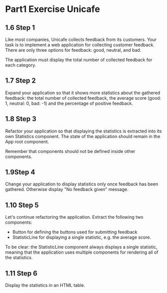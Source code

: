 # Part1 Exercise Unicafe

## 1.6 Step 1

Like most companies, Unicafe collects feedback from its customers. Your task is to implement a web application for collecting customer feedback. There are only three options for feedback: good, neutral, and bad.

The application must display the total number of collected feedback for each category.

## 1.7 Step 2

Expand your application so that it shows more statistics about the gathered feedback: the total number of collected feedback, the average score (good: 1, neutral: 0, bad: -1) and the percentage of positive feedback.

## 1.8 Step 3

Refactor your application so that displaying the statistics is extracted into its own Statistics component. The state of the application should remain in the App root component.

Remember that components should not be defined inside other components.

## 1.9Step 4

Change your application to display statistics only once feedback has been gathered. Otherwise display "No feedback given" message.

## 1.10 Step 5

Let's continue refactoring the application. Extract the following two components:

- Button for defining the buttons used for submitting feedback
- StatisticLine for displaying a single statistic, e.g. the average score.

To be clear: the StatisticLine component always displays a single statistic, meaning that the application uses multiple components for rendering all of the statistics.

## 1.11 Step 6

Display the statistics in an HTML table.

